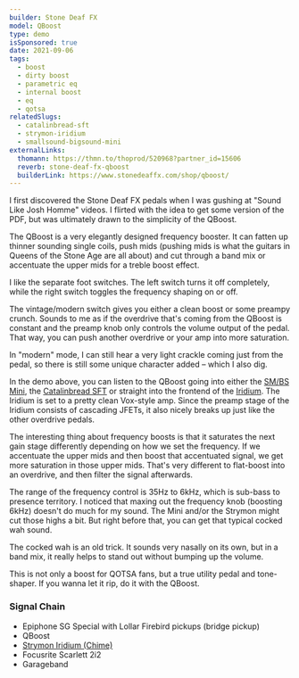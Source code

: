 ```yaml
---
builder: Stone Deaf FX
model: QBoost
type: demo
isSponsored: true
date: 2021-09-06
tags:
  - boost
  - dirty boost
  - parametric eq
  - internal boost
  - eq
  - qotsa
relatedSlugs:
  - catalinbread-sft
  - strymon-iridium
  - smallsound-bigsound-mini
externalLinks:
  thomann: https://thmn.to/thoprod/520968?partner_id=15606
  reverb: stone-deaf-fx-qboost
  builderLink: https://www.stonedeaffx.com/shop/qboost/
---
```


I first discovered the Stone Deaf FX pedals when I was gushing at "Sound Like Josh Homme" videos. I flirted with the idea to get some version of the PDF, but was ultimately drawn to the simplicity of the QBoost.

The QBoost is a very elegantly designed frequency booster. It can fatten up thinner sounding single coils, push mids (pushing mids is what the guitars in Queens of the Stone Age are all about) and cut through a band mix or accentuate the upper mids for a treble boost effect.

I like the separate foot switches. The left switch turns it off completely, while the right switch toggles the frequency shaping on or off.

The vintage/modern switch gives you either a clean boost or some preampy crunch. Sounds to me as if the overdrive that's coming from the QBoost is constant and the preamp knob only controls the volume output of the pedal. That way, you can push another overdrive or your amp into more saturation.

In "modern" mode, I can still hear a very light crackle coming just from the pedal, so there is still some unique character added – which I also dig.

In the demo above, you can listen to the QBoost going into either the [SM/BS Mini](/demos/smallsound-bigsound-mini), the [Catalinbread SFT](/demos/catalinbread-sft) or straight into the frontend of the [Iridium](/demos/strymon-iridium). The Iridium is set to a pretty clean Vox-style amp. Since the preamp stage of the Iridium consists of cascading JFETs, it also nicely breaks up just like the other overdrive pedals.

The interesting thing about frequency boosts is that it saturates the next gain stage differently depending on how we set the frequency. If we accentuate the upper mids and then boost that accentuated signal, we get more saturation in those upper mids. That's very different to flat-boost into an overdrive, and then filter the signal afterwards.

The range of the frequency control is 35Hz to 6kHz, which is sub-bass to presence territory. I noticed that maxing out the frequency knob (boosting 6kHz) doesn't do much for my sound. The Mini and/or the Strymon might cut those highs a bit. But right before that, you can get that typical cocked wah sound.

The cocked wah is an old trick. It sounds very nasally on its own, but in a band mix, it really helps to stand out without bumping up the volume.

This is not only a boost for QOTSA fans, but a true utility pedal and tone-shaper. If you wanna let it rip, do it with the QBoost.

### Signal Chain

- Epiphone SG Special with Lollar Firebird pickups (bridge pickup)
- QBoost
- [Strymon Iridium (Chime)](/demos/strymon-iridium)
- Focusrite Scarlett 2i2
- Garageband
